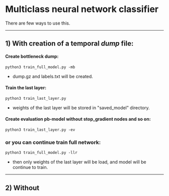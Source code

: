 # Multiclass neural network classifier

There are few ways to use this.

---------------

## 1) With creation of a temporal ***dump*** file:

#### Create bottleneck dump:
```
python3 train_full_model.py -mb
```
- dump.gz and labels.txt will be created.

#### Train the last layer:
```
python3 train_last_layer.py
```
- weights of the last layer will be stored in "saved_model" directory.

#### Create evaluation pb-model without stop_gradient nodes and so on:
```
python3 train_last_layer.py -ev
```

### or you can continue train full network:
```
python3 train_full_model.py -llr
```
- then only weights of the last layer will be load, and model will be continue to train.

---------------

## 2) Without



